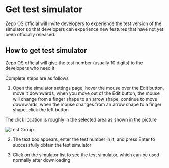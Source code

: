 # Get test simulator

Zepp OS official will invite developers to experience the test version of the simulator so that developers can experience new features that have not yet been officially released.

## How to get test simulator

Zepp OS official will give the test number (usually 10 digits) to the developers who need it

Complete steps are as follows

1. Open the simulator settings page, hover the mouse over the Edit button, move it downwards, when you move out of the Edit button, the mouse will change from a finger shape to an arrow shape, continue to move downwards, when the mouse changes from an arrow shape to a finger shape, click the left button

The click location is roughly in the selected area as shown in the picture

![Test Group](/img/docs/guides/faq/simulator/test-group.jpg)

2. The text box appears, enter the test number in it, and press Enter to successfully obtain the test simulator

3. Click on the simulator list to see the test simulator, which can be used normally after downloading
